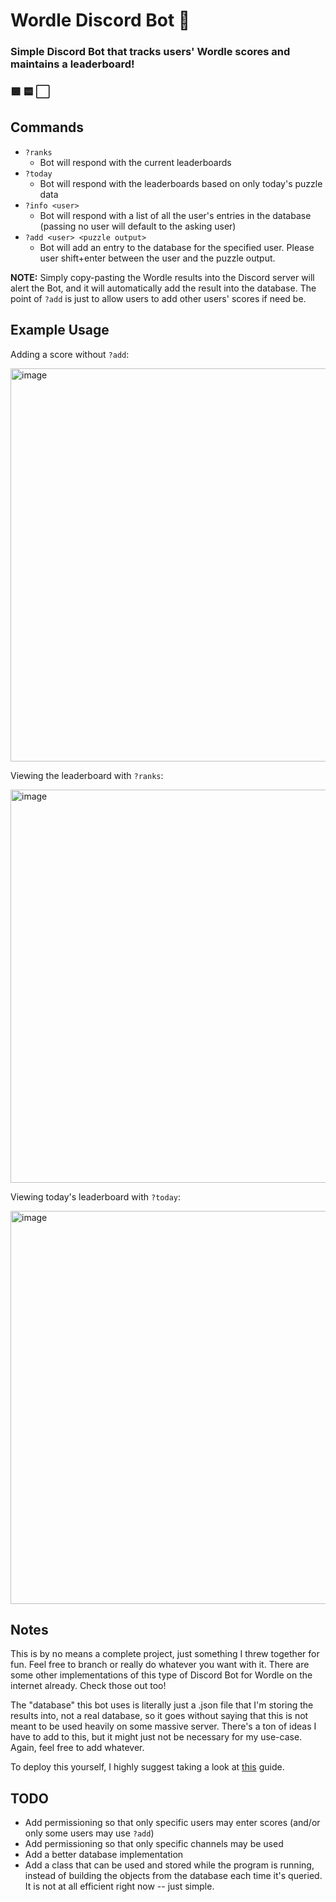 # Wordle Discord Bot 🤖
### Simple Discord Bot that tracks users' Wordle scores and maintains a leaderboard!
### 🟩 🟨 ⬜


## Commands
- `?ranks`
  - Bot will respond with the current leaderboards
- `?today`
  - Bot will respond with the leaderboards based on only today's puzzle data
- `?info <user>`
  - Bot will respond with a list of all the user's entries in the database (passing no user will default to the asking user)
- `?add <user> <puzzle output>`
  - Bot will add an entry to the database for the specified user. Please user shift+enter between the user and the puzzle output.
  
**NOTE:** Simply copy-pasting the Wordle results into the Discord server will alert the Bot, and it will automatically add the result into the database. The point of `?add` is just to allow users to add other users' scores if need be.

## Example Usage

Adding a score without `?add`:

<img width="629" alt="image" src="https://user-images.githubusercontent.com/25470007/148973925-d6d06a74-d33e-4bb4-a68c-cd511f6e056f.png">

Viewing the leaderboard with `?ranks`:

<img width="629" alt="image" src="https://user-images.githubusercontent.com/25470007/149010216-54579ed9-7457-4fba-b332-bec0f167f299.png">

Viewing today's leaderboard with `?today`:

<img width="629" alt="image" src="https://user-images.githubusercontent.com/25470007/149010273-a6f512b6-eced-47e3-8bc5-834a6dde78fc.png">

## Notes

This is by no means a complete project, just something I threw together for fun. Feel free to branch or really do whatever you want with it. There are some other implementations of this type of Discord Bot for Wordle on the internet already. Check those out too!

The "database" this bot uses is literally just a .json file that I'm storing the results into, not a real database, so it goes without saying that this is not meant to be used heavily on some massive server. There's a ton of ideas I have to add to this, but it might just not be necessary for my use-case. Again, feel free to add whatever.

To deploy this yourself, I highly suggest taking a look at [this](https://realpython.com/how-to-make-a-discord-bot-python/) guide.

## TODO

- Add permissioning so that only specific users may enter scores (and/or only some users may use `?add`)
- Add permissioning so that only specific channels may be used
- Add a better database implementation
- Add a class that can be used and stored while the program is running, instead of building the objects from the database each time it's queried. It is not at all efficient right now -- just simple.
